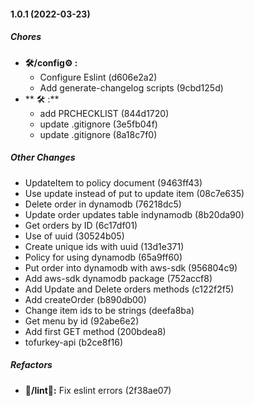 #### 1.0.1 (2022-03-23)

##### Chores

* **🛠/config⚙️ :**
  *  Configure Eslint (d606e2a2)
  *  Add generate-changelog scripts (9cbd125d)
* ** 🛠 :**
  *  add PRCHECKLIST (844d1720)
  *  update .gitignore (3e5fb04f)
  *  update .gitignore (8a18c7f0)

##### Other Changes

* UpdateItem to policy document (9463ff43)
*  Use update instead of put to update item (08c7e635)
*  Delete order in dynamodb (76218dc5)
*  Update order updates table indynamodb (8b20da90)
*  Get orders by ID (6c17df01)
*  Use of uuid (30524b05)
*  Create unique ids with uuid (13d1e371)
*  Policy for using dynamodb (65a9ff60)
*  Put order into dynamodb with aws-sdk (956804c9)
*  Add aws-sdk dynamodb package (752accf8)
*  Add Update and Delete orders methods (c122f2f5)
*  Add createOrder (b890db00)
*  Change item ids to be strings (deefa8ba)
*  Get menu by id (92abe6e2)
*  Add first GET method (200bdea8)
*  tofurkey-api (b2ce8f16)

##### Refactors

* **🔧/lint🧹:**  Fix eslint errors (2f38ae07)

